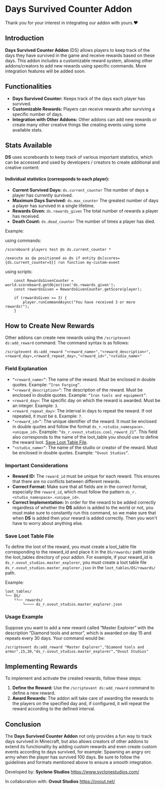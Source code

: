 # Days Survived Counter Addon

Thank you for your interest in integrating our addon with yours.❤️ 

## Introduction

**Days Survived Counter Addon** (DS) allows players to keep track of the days they have survived in the game and receive rewards based on these days. This addon includes a customizable reward system, allowing other addons/creators to add new rewards using specific commands. More integration features will be added soon.

## Functionalities

- **Days Survived Counter:** Keeps track of the days each player has survived.
- **Customizable Rewards:** Players can receive rewards after surviving a specific number of days.
- **Integration with Other Addons:** Other addons can add new rewards or create many other creative things like creating events using some available stats.

## Stats Available
**DS** uses scoreboards to keep track of various important statistics, which can be accessed and used by developers / creators to create additional and creative content:
#### Individual statistics (corresponds to each player):
- **Current Survived Days:** `ds.current_counter` The number of days a player has currently survived.
- **Maximum Days Survived:** `ds.max_counter` The greatest number of days a player has survived in a single lifetime.
- **Rewards Given:** `ds.rewards_given` The total number of rewards a player has received.
- **Death Count:** `ds.dead_counter` The number of times a player has died.

Example:

using commands:
```
/scoreboard players test @s ds.current_counter *

/execute as @a positioned as @s if entity @s[scores={ds.current_counter=5}] run function my-custom-event
```
using scripts:
```
    const RewardsGivenCounter = world.scoreboard.getObjective('ds.rewards_given');
    const rewardsGiven = RewardsGivenCounter.getScore(player);

    if (rewardsGiven >= 3) {
        player.runCommandAsync("You have received 3 or more rewards!");
    }
```

## How to Create New Rewards

Other addons can create new rewards using the `/scriptevent ds:add_reward` command. The command syntax is as follows:

`/scriptevent ds:add_reward "<reward_name>","<reward_description>",<reward_day>,<reward_repeat_day>,"<reward_id>","<studio_name>"`

### Field Explanation

- `“<reward_name>”`: The name of the reward. Must be enclosed in double quotes. Example: `“Iron Forging”`.
- `“<reward_description>”`: The description of the reward. Must be enclosed in double quotes. Example: `“Iron tools and equipment”`.
- `<reward_day>`: The specific day on which the reward is awarded. Must be an integer. Example: `3`.
- `<reward_repeat_day>`: The interval in days to repeat the reward. If not repeated, it must be `0`. Example: `7`.
- `“<reward_id>”`: The unique identifier of the reward. It must be enclosed in double quotes and follow the format `ds_r.<studio_namespace>.<unique_id>`. Example: `“ds_r.ovout_studios.cool_reward_21”`. This field also corresponds to the name of the loot_table you should use to define the reward loot. [Save Loot Table File](#save-loot-table-file).
- `“<studio_name>”`: The name of the studio or creator of the reward. Must be enclosed in double quotes. Example: `“Ovout Studios”`.

### Important Considerations

- **Reward ID:** The `reward_id` must be unique for each reward. This ensures that there are no conflicts between different rewards.
- **Correct Format:** Make sure that all fields are in the correct format, especially the `reward_id`, which must follow the pattern `ds_r.<studio_namespace>.<unique_id>`.
- **Correct Implementation:** In order for the reward to be added correctly regardless of whether the **DS** addon is added to the world or not, you must make sure to constantly run this command, so we make sure that when **DS** is added then your reward is added correctly. Then you won't have to worry about anything else.

### Save Loot Table File
To define the loot of the reward, you must create a loot_table file corresponding to the reward_id and place it in the `DS/rewards/` path inside the loot_tables directory of your addon. For example, if your reward_id is `ds_r.ovout_studios.master_explorer`, you must create a loot table file `ds_r.ovout_studios.master_explorer.json` in the `loot_tables/DS/rewards/` path. 

Example:

```
loot_tables/
└── DS/
    └└── rewards/
        └──── ds_r.ovout_studios.master_explorer.json 
```

### Usage Example

Suppose you want to add a new reward called “Master Explorer” with the description “Diamond tools and armor”, which is awarded on day 15 and repeats every 30 days. Your command would be:

`/scriptevent ds:add_reward "Master Explorer","Diamond tools and armor",15,30,"ds_r.ovout_studios.master_explorer","Ovout Studios"`

## Implementing Rewards

To implement and activate the created rewards, follow these steps:

1. **Define the Reward:** Use the `/scriptevent ds:add_reward` command to define a new reward.
2. **Award Rewards:** The addon will take care of awarding the rewards to the players on the specified day and, if configured, it will repeat the reward according to the defined interval.

## Conclusion

The **Days Survived Counter Addon** not only provides a fun way to track days survived in Minecraft, but also allows creators of other addons to extend its functionality by adding custom rewards and even create custom events according to days survived, for example: Spawning an angry orc army when the player has survived 100 days. Be sure to follow the guidelines and formats mentioned above to ensure a smooth integration.


Developed by: **Syclone Studios** https://www.syclonestudios.com/

In collaboration with: **Ovout Studios** https://ovout.net/
